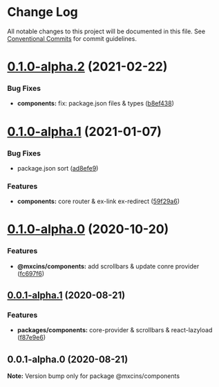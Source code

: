 # Change Log

All notable changes to this project will be documented in this file.
See [Conventional Commits](https://conventionalcommits.org) for commit guidelines.

# [0.1.0-alpha.2](https://github.com/maxiaochuan/components/compare/@mxcins/components@0.1.0-alpha.1...@mxcins/components@0.1.0-alpha.2) (2021-02-22)


### Bug Fixes

* **components:** fix: package.json files & types ([b8ef438](https://github.com/maxiaochuan/components/commit/b8ef438365d9957b5a5f37746149a1b527ba1f0b))





# [0.1.0-alpha.1](https://github.com/maxiaochuan/components/compare/@mxcins/components@0.1.0-alpha.0...@mxcins/components@0.1.0-alpha.1) (2021-01-07)


### Bug Fixes

* package.json sort ([ad8efe9](https://github.com/maxiaochuan/components/commit/ad8efe9ab8cacbc4f6b7bb0be264e002aea7b771))


### Features

* **components:** core router & ex-link ex-redirect ([59f29a6](https://github.com/maxiaochuan/components/commit/59f29a6792a3e9fd7bafc0cc38bec81b83e1e86c))





# [0.1.0-alpha.0](https://github.com/maxiaochuan/components/compare/@mxcins/components@0.0.1-alpha.1...@mxcins/components@0.1.0-alpha.0) (2020-10-20)


### Features

* **@mxcins/components:** add scrollbars & update conre provider ([fc697f6](https://github.com/maxiaochuan/components/commit/fc697f63bb57a6f9878e15a98f7b69d2f20cb939))





## [0.0.1-alpha.1](https://github.com/maxiaochuan/components/compare/@mxcins/components@0.0.1-alpha.0...@mxcins/components@0.0.1-alpha.1) (2020-08-21)


### Features

* **packages/components:** core-provider & scrollbars & react-lazyload ([f87e9e6](https://github.com/maxiaochuan/components/commit/f87e9e6d51574a1082230f61cc8dda09aff0be3d))





## 0.0.1-alpha.0 (2020-08-21)

**Note:** Version bump only for package @mxcins/components
